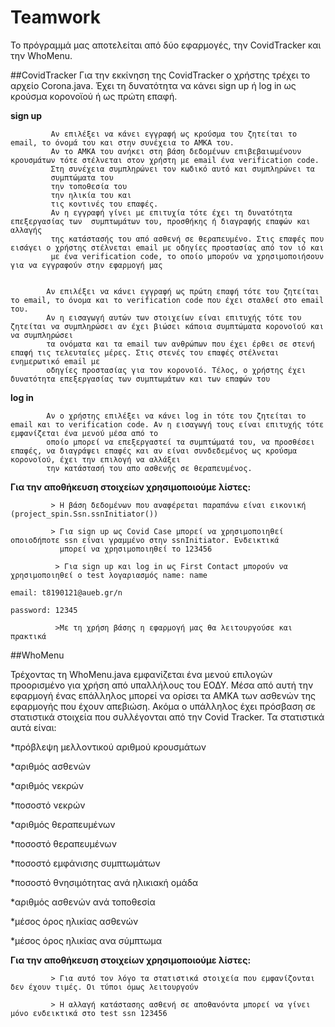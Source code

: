 # Teamwork
Το πρόγραμμά μας αποτελείται από δύο εφαρμογές, την CovidTracker και την WhoMenu. 

##CovidTracker
Για την εκκίνηση της CovidTracker ο χρήστης τρέχει το αρχείο Corona.java. Έχει τη δυνατότητα να κάνει sign up ή log in ως κρούσμα κορονοϊού ή ως πρώτη επαφή. 

**sign up** 

             Αν επιλέξει να κάνει εγγραφή ως κρούσμα του ζητείται το email, το όνομά του και στην συνέχεια το ΑΜΚΑ του. 
             Αν το ΑΜΚΑ του ανήκει στη βάση δεδομένων επιβεβαιωμένουν κρουσμάτων τότε στέλνεται στον χρήστη με email ένα verification code. 
             Στη συνέχεια συμπληρώνει τον κωδικό αυτό και συμπληρώνει τα                               
             συμπτώματα του
             την τοποθεσία του
             την ηλικία του και 
             τις κοντινές του επαφές. 
             Αν η εγγραφή γίνει με επιτυχία τότε έχει τη δυνατότητα επεξεργασίας των  συμπτωμάτων του, προσθήκης ή διαγραφής επαφών και αλλαγής
             της κατάστασής του από ασθενή σε θεραπευμένο. Στις επαφές που εισάγει ο χρήστης στέλνεται email με οδηγίες προστασίας από τον ιό και 
             με ένα verification code, το οποίο μπορούν να χρησιμοποιήσουν για να εγγραφούν στην εφαρμογή μας            
          
          
            Αν επιλέξει να κάνει εγγραφή ως πρώτη επαφή τότε του ζητείται το email, το όνομα και το verification code που έχει σταλθεί στο email του.
            Αν η εισαγωγή αυτών των στοιχείων είναι επιτυχής τότε του ζητείται να συμπληρώσει αν έχει βιώσει κάποια συμπτώματα κορονοϊού και να συμπληρώσει
            τα ονόματα και τα email των ανθρώπων που έχει έρθει σε στενή επαφή τις τελευταίες μέρες. Στις στενές του επαφές στέλνεται ενημερωτικό email με 
            οδηγίες προστασίας για τον κορονοϊό. Τέλος, ο χρήστης έχει δυνατότητα επεξεργασίας των συμπτωμάτων και των επαφών του
            
**log in** 

            Αν ο χρήστης επιλέξει να κάνει log in τότε του ζητείται το email και το verification code. Αν η εισαγωγή τους είναι επιτυχής τότε εμφανίζεται ένα μενού μέσα από το 
            οποίο μπορεί να επεξεργαστεί τα συμπτώματά του, να προσθέσει επαφές, να διαγράψει επαφές και αν είναι συνδεδεμένος ως κρούσμα κορονοϊού, έχει την επιλογή να αλλάξει 
            την κατάστασή του απο ασθενής σε θεραπευμένος.

**Για την αποθήκευση στοιχείων χρησιμοποιούμε λίστες:** 

             > Η βάση δεδομένων που αναφέρεται παραπάνω είναι εικονική (project_spin.Ssn.ssnInitiator())

             > Για sign up ως Covid Case μπορεί να χρησιμοποιηθεί οποιοδήποτε ssn είναι γραμμένο στην ssnInitiator. Ενδεικτικά
               μπορεί να χρησιμοποιηθεί το 123456
                                                          
              > Για sign up και log in ως First Contact μπορούν να χρησιμοποιηθεί ο test λογαριασμός name: name
                                                                                                     email: t8190121@aueb.gr/n
                                                                                                     password: 12345
                                                                                                                                               
              >Με τη χρήση βάσης η εφαρμογή μας θα λειτουργούσε και πρακτικά
                                                                                                                                              
 ##WhoMenu
 
Τρέχοντας τη WhoMenu.java εμφανίζεται ένα μενού επιλογών προορισμένο για χρήση από υπαλλήλους του ΕΟΔΥ. Μέσα από αυτή την εφαρμογή ένας επάλληλος μπορεί να ορίσει τα ΑΜΚΑ των ασθενών της εφαρμογής που έχουν απεβιώση. Ακόμα ο υπάλληλος έχει πρόσβαση σε στατιστικά στοιχεία που συλλέγονται από την Covid Tracker. Τα στατιστικά αυτά είναι:
 
 *πρόβλεψη μελλοντικού αριθμού κρουσμάτων
 
 *αριθμός ασθενών
 
 *αριθμός νεκρών
 
 *ποσοστό νεκρών
 
 *αριθμός θεραπευμένων
 
 *ποσοστό θεραπευμένων
 
 *ποσοστό εμφάνισης συμπτωμάτων
 
 *ποσοστό θνησιμότητας ανά ηλικιακή ομάδα
 
 *αριθμός ασθενών ανά τοποθεσία
 
 *μέσος όρος ηλικίας ασθενών
 
 *μέσος όρος ηλικίας ανα σύμπτωμα

 
 **Για την αποθήκευση στοιχείων χρησιμοποιούμε λίστες:** 
 
             > Για αυτό τον λόγο τα στατιστικά στοιχεία που εμφανίζονται δεν έχουν τιμές. Οι τύποι όμως λειτουργούν
                                                
             > Η αλλαγή κατάστασης ασθενή σε αποθανόντα μπορεί να γίνει μόνο ενδεικτικά στο test ssn 123456
 
